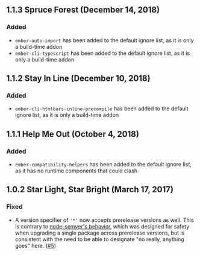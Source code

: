 ## 1.1.3 Spruce Forest (December 14, 2018)
### Added
- `ember-auto-import` has been added to the default ignore list, as it is only a build-time addon
- `ember-cli-typescript` has been added to the default ignore list, as it is only a build-time addon

## 1.1.2 Stay In Line (December 10, 2018)
### Added
- `ember-cli-htmlbars-inline-precompile` has been added to the default ignore list, as it is only a build-time addon

## 1.1.1 Help Me Out (October 4, 2018)
### Added
- `ember-compatibility-helpers` has been added to the default ignore list, as it has no runtime components that could clash

## 1.0.2 Star Light, Star Bright (March 17, 2017)
### Fixed
- A version specifier of `'*'` now accepts prerelease versions as well. This is contrary to [node-semver's behavior](https://github.com/npm/node-semver#prerelease-tags), which was designed for safety when upgrading a single package across prerelease versions, but is consistent with the need to be able to designate "no really, anything goes" here. ([#5](https://github.com/salsify/ember-cli-dependency-lint/issues/5))
